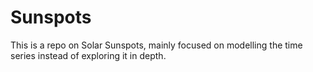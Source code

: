 # Sunspots
This is a repo on Solar Sunspots, mainly focused on modelling the time series instead of exploring it in depth.

